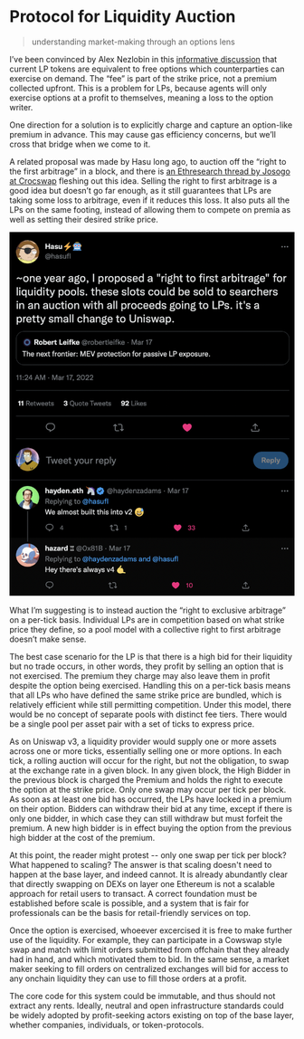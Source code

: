 # Protocol for Liquidity Auction
>understanding market-making through an options lens

I’ve been convinced by Alex Nezlobin in this [informative discussion](https://twitter.com/OneTrueKirk/status/1597715992712396802?s=20&t=EpCZ9htCB6wNWQmvstay_A) that current LP tokens are equivalent to free options which counterparties can exercise on demand. The “fee” is part of the strike price, not a premium collected upfront. This is a problem for LPs, because agents will only exercise options at a profit to themselves, meaning a loss to the option writer.

One direction for a solution is to explicitly charge and capture an option-like premium in advance. This may cause gas efficiency concerns, but we’ll cross that bridge when we come to it.

A related proposal was made by Hasu long ago, to auction off the “right to the first arbitrage” in a block, and there is [an Ethresearch thread by Josogo at Crocswap](https://ethresear.ch/t/mev-capturing-amm-mcamm/13336) fleshing out this idea. Selling the right to first arbitrage is a good idea but doesn’t go far enough, as it still guarantees that LPs are taking some loss to arbitrage, even if it reduces this loss. It also puts all the LPs on the same footing, instead of allowing them to compete on premia as well as setting their desired strike price.

![img](hasu_proposal.png)

What I’m suggesting is to instead auction the “right to exclusive arbitrage” on a per-tick basis. Individual LPs are in competition based on what strike price they define, so a pool model with a collective right to first arbitrage doesn’t make sense. 

The best case scenario for the LP is that there is a high bid for their liquidity but no trade occurs, in other words, they profit by selling an option that is not exercised. The premium they charge may also leave them in profit despite the option being exercised. Handling this on a per-tick basis means that all LPs who have defined the same strike price are bundled, which is relatively efficient while still permitting competition. Under this model, there would be no concept of separate pools with distinct fee tiers. There would be a single pool per asset pair with a set of ticks to express price.

As on Uniswap v3, a liquidity provider would supply one or more assets across one or more ticks, essentially selling one or more options. In each tick, a rolling auction will occur for the right, but not the obligation, to swap at the exchange rate in a given block. In any given block, the High Bidder in the previous block is charged the Premium and holds the right to execute the option at the strike price. Only one swap may occur per tick per block. As soon as at least one bid has occurred, the LPs have locked in a premium on their option. Bidders can withdraw their bid at any time, except if there is only one bidder, in which case they can still withdraw but must forfeit the premium. A new high bidder is in effect buying the option from the previous high bidder at the cost of the premium.

At this point, the reader might protest -- only one swap per tick per block? What happened to scaling? The answer is that scaling doesn't need to happen at the base layer, and indeed cannot. It is already abundantly clear that directly swapping on DEXs on layer one Ethereum is not a scalable approach for retail users to transact. A correct foundation must be established before scale is possible, and a system that is fair for professionals can be the basis for retail-friendly services on top.

Once the option is exercised, whoeever excercised it is free to make further use of the liquidity. For example, they can participate in a Cowswap style swap and match with limit orders submitted from offchain that they already had in hand, and which motivated them to bid. In the same sense, a market maker seeking to fill orders on centralized exchanges will bid for access to any onchain liquidity they can use to fill those orders at a profit.

The core code for this system could be immutable, and thus should not extract any rents. Ideally, neutral and open infrastructure standards could be widely adopted by profit-seeking actors existing on top of the base layer, whether companies, individuals, or token-protocols.